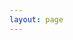 ```yaml
---
layout: page
---
```

<script setup>
import {
  VPTeamPage,
  VPTeamPageTitle,
  VPTeamMembers
} from 'vitepress/theme'

const members = [
  {
    avatar: 'https://avatars.githubusercontent.com/u/146628596?v=4',
    name: 'Ni0duann',
    title: '💻 Frontend Developer && 📝 Backend Developer',
    links: [
      { icon: 'github', link: 'https://github.com/Ni0duann' },
    //   { icon: 'twitter', link: 'https://twitter.com/youyuxi' }
    ]
  },

      {
    avatar: 'https://avatars.githubusercontent.com/u/128409343?v=4',
    name: 'wenhuilan',
    title: '🍃 Frontend Developer',
    links: [
      { icon: 'github', link: 'https://github.com/wenhuilan' }
    ]
  },
  // 可以继续添加更多成员
        {
    avatar: 'https://avatars.githubusercontent.com/u/166977518?v=4',
    name: 'wangzimian',
    title: '🍃 Frontend Developer',
    links: [
      { icon: 'github', link: 'https://github.com/2042217959' }
    ]
  },
   {
    avatar: 'https://avatars.githubusercontent.com/u/148612270?v=4',
    name: 'L-L777',
    title: '🍃 Frontend Developer',
    links: [
      { icon: 'github', link: 'https://github.com/L-L777' }
    ]
  }
]
</script>

<VPTeamPage>
  <VPTeamPageTitle>
    <template #title>
      关于byteGanYue团队
    </template>
    <template #lead>
      DocCollab 由一群充满热情的在读大学生开发者构建，以下是我们的核心团队成员。
    </template>
  </VPTeamPageTitle>
  <VPTeamMembers
    :members="members"
  />
</VPTeamPage>